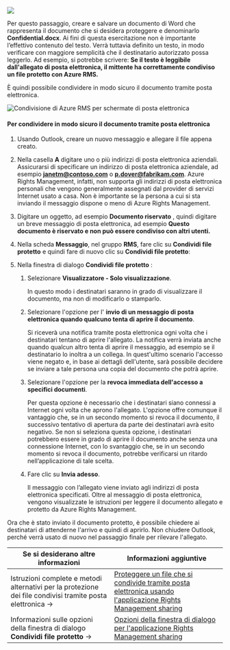 ![](../media/AzRMS_QuickStartSteps3.PNG)

Per questo passaggio, creare e salvare un documento di Word che rappresenta il documento che si desidera proteggere e denominarlo **Confidential.docx**. Ai fini di questa esercitazione non è importante l’effettivo contenuto del testo. Verrà tuttavia definito un testo, in modo verificare con maggiore semplicità che il destinatario autorizzato possa leggerlo. Ad esempio, si potrebbe scrivere: **Se il testo è leggibile dall'allegato di posta elettronica, il mittente ha correttamente condiviso un file protetto con Azure RMS.**

È quindi possibile condividere in modo sicuro il documento tramite posta elettronica.

![Condivisione di Azure RMS per schermate di posta elettronica](../media/AzRMS_Tutorial_3_Screenshots.png)

#### <a name="to-safely-share-your-document-by-email"></a>Per condividere in modo sicuro il documento tramite posta elettronica

1.  Usando Outlook, creare un nuovo messaggio e allegare il file appena creato.

2.  Nella casella **A** digitare uno o più indirizzi di posta elettronica aziendali. Assicurarsi di specificare un indirizzo di posta elettronica aziendale, ad esempio **janetm@contoso.com** o **p.dover@fabrikam.com**. Azure Rights Management, infatti, non supporta gli indirizzi di posta elettronica personali che vengono generalmente assegnati dal provider di servizi Internet usato a casa. Non è importante se la persona a cui si sta inviando il messaggio dispone o meno di Azure Rights Management.

3.  Digitare un oggetto, ad esempio  **Documento riservato** , quindi digitare un breve messaggio di posta elettronica, ad esempio **Questo documento è riservato e non può essere condiviso con altri utenti.**

4.  Nella scheda **Messaggio**, nel gruppo **RMS**, fare clic su **Condividi file protetto** e quindi fare di nuovo clic su **Condividi file protetto**:

5.  Nella finestra di dialogo **Condividi file protetto** :

    1.  Selezionare **Visualizzatore - Solo visualizzazione**.

        In questo modo i destinatari saranno in grado di visualizzare il documento, ma non di modificarlo o stamparlo.

    2.  Selezionare l'opzione per l' **invio di un messaggio di posta elettronica quando qualcuno tenta di aprire il documento**.

        Si riceverà una notifica tramite posta elettronica ogni volta che i destinatari tentano di aprire l'allegato. La notifica verrà inviata anche quando qualcun altro tenta di aprire il messaggio, ad esempio se il destinatario lo inoltra a un collega. In quest'ultimo scenario l'accesso viene negato e, in base ai dettagli dell'utente, sarà possibile decidere se inviare a tale persona una copia del documento che potrà aprire.

    3.  Selezionare l'opzione per la **revoca immediata dell'accesso a specifici documenti**.

        Per questa opzione è necessario che i destinatari siano connessi a Internet ogni volta che aprono l'allegato. L'opzione offre comunque il vantaggio che, se in un secondo momento si revoca il documento, il successivo tentativo di apertura da parte dei destinatari avrà esito negativo. Se non si seleziona questa opzione, i destinatari potrebbero essere in grado di aprire il documento anche senza una connessione Internet, con lo svantaggio che, se in un secondo momento si revoca il documento, potrebbe verificarsi un ritardo nell’applicazione di tale scelta.

    4.  Fare clic su **Invia adesso**.

        Il messaggio con l’allegato viene inviato agli indirizzi di posta elettronica specificati. Oltre al messaggio di posta elettronica, vengono visualizzate le istruzioni per leggere il documento allegato e protetto da Azure Rights Management.

Ora che è stato inviato il documento protetto, è possibile chiedere ai destinatari di attenderne l'arrivo e quindi di aprirlo. Non chiudere Outlook, perché verrà usato di nuovo nel passaggio finale per rilevare l'allegato.

|Se si desiderano altre informazioni|Informazioni aggiuntive|
|--------------------------------|--------------------------|
|Istruzioni complete e metodi alternativi per la protezione dei file condivisi tramite posta elettronica   →|[Proteggere un file che si condivide tramite posta elettronica usando l'applicazione Rights Management sharing](../rms-client/sharing-app-protect-by-email.md)|
|Informazioni sulle opzioni della finestra di dialogo **Condividi file protetto** →|[Opzioni della finestra di dialogo per l'applicazione Rights Management sharing](../rms-client/sharing-app-dialog-box.md)|
